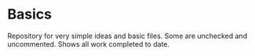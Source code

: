 # Basics
Repository for very simple ideas and basic files.
Some are unchecked and uncommented. 
Shows all work completed to date.
